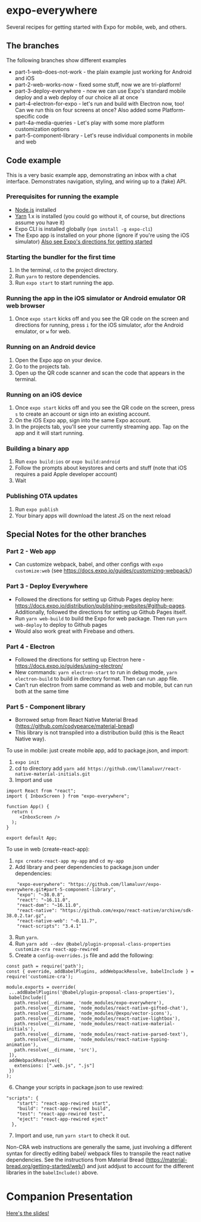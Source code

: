 # expo-everywhere
Several recipes for getting started with Expo for mobile, web, and others.

## The branches
The following branches show different examples
* part-1-web-does-not-work - the plain example just working for Android and iOS
* part-2-web-works-now - fixed some stuff, now we are tri-platform!
* part-3-deploy-everywhere - now we can use Expo's standard mobile deploy and a web deploy of our choice all at once
* part-4-electron-for-expo - let's run and build with Electron now, too! Can we run this on four screens at once? Also added some Platform-specific code
* part-4a-media-queries - Let's play with some more platform customization options
* part-5-component-library - Let's reuse individual components in mobile and web

## Code example
This is a very basic example app, demonstrating an inbox with a chat interface. Demonstrates navigation, styling, and wiring up to a (fake) API.


### Prerequisites for running the example
* [Node.js](https://nodejs.org/en/) installed
* [Yarn](https://yarnpkg.com/en/) 1.x is installed (you could go without it, of course, but directions assume you have it)
* Expo CLI is installed globally (`npm install -g expo-cli`)
* The Expo app is installed on your phone (ignore if you're using the iOS simulator)
[Also see Expo's directions for getting started](https://expo.io/learn)

### Starting the bundler for the first time
1. In the terminal, `cd` to the project directory.
2. Run `yarn` to restore dependencies.
3. Run `expo start` to start running the app.

### Running the app in the iOS simulator or Android emulator OR web browser
1. Once `expo start` kicks off and you see the QR code on the screen and directions for running, press `i` for the iOS simulator, `a`for the Android emulator, or `w` for web.

### Running on an Android device
1. Open the Expo app on your device.
2. Go to the projects tab.
3. Open up the QR code scanner and scan the code that appears in the terminal.

### Running on an iOS device
1. Once `expo start` kicks off and you see the QR code on the screen, press `s` to create an account or sign into an existing account.
2. On the iOS Expo app, sign into the same Expo account.
3. In the projects tab, you'll see your currently streaming app. Tap on the app and it will start running.

### Building a binary app
1. Run `expo build:ios` or `expo build:android`
2. Follow the prompts about keystores and certs and stuff (note that iOS requires a paid Apple developer account)
3. Wait

### Publishing OTA updates
1. Run `expo publish`
2. Your binary apps will download the latest JS on the next reload

## Special Notes for the other branches

### Part 2 - Web app

* Can customize webpack, babel, and other configs with `expo customize:web` (see https://docs.expo.io/guides/customizing-webpack/)

### Part 3 - Deploy Everywhere

* Followed the directions for setting up Github Pages deploy here: https://docs.expo.io/distribution/publishing-websites/#github-pages. Additionally, followed the directions for setting up Github Pages itself.
* Run `yarn web-build` to build the Expo for web package. Then run `yarn web-deploy` to deploy to Github pages
* Would also work great with Firebase and others.

### Part 4 - Electron

* Followed the directions for setting up Electron here - https://docs.expo.io/guides/using-electron/
* New commands: `yarn electron-start` to run in debug mode, `yarn electron-build` to build in directory format. Then can run .app file.
* Can't run electron from same command as web and mobile, but can run both at the same time

### Part 5 - Component library

* Borrowed setup from React Native Material Bread (https://github.com/codypearce/material-bread)
* This library is not transpiled into a distribution build (this is the React Native way).

To use in mobile: just create mobile app, add to package.json, and import:
1. `expo init`
2. cd to directory add `yarn add https://github.com/llamaluvr/react-native-material-initials.git`
3. Import and use
```
import React from "react";
import { InboxScreen } from "expo-everywhere";

function App() {
  return (
     <InboxScreen />
  );
}

export default App;
```

To use in web (create-react-app):
1. `npx create-react-app my-app` and `cd my-app`
2. Add library and peer dependencies to package.json under dependencies:
```
    "expo-everywhere": "https://github.com/llamaluvr/expo-everywhere.git#part-5-component-library",
    "expo": "~38.0.8",
    "react": "~16.11.0",
    "react-dom": "~16.11.0",
    "react-native": "https://github.com/expo/react-native/archive/sdk-38.0.2.tar.gz",
    "react-native-web": "~0.11.7",
    "react-scripts": "3.4.1"
 ```
 3. Run `yarn`.
 4. Run `yarn add --dev @babel/plugin-proposal-class-properties customize-cra react-app-rewired`
 5. Create a `config-overrides.js` file and add the following:
 ```
 const path = require('path');
const { override, addBabelPlugins, addWebpackResolve, babelInclude } = require('customize-cra');

module.exports = override(
  ...addBabelPlugins('@babel/plugin-proposal-class-properties'),
  babelInclude([
    path.resolve(__dirname, 'node_modules/expo-everywhere'),
    path.resolve(__dirname, 'node_modules/react-native-gifted-chat'),
    path.resolve(__dirname, 'node_modules/@expo/vector-icons'),
    path.resolve(__dirname, 'node_modules/react-native-lightbox'),
    path.resolve(__dirname, 'node_modules/react-native-material-initials'),
    path.resolve(__dirname, 'node_modules/react-native-parsed-text'),
    path.resolve(__dirname, 'node_modules/react-native-typing-animation'),
    path.resolve(__dirname, 'src'),
  ]),
  addWebpackResolve({
    extensions: [".web.js", ".js"]
  })
);
```
6. Change your scripts in package.json to use rewired:
```
"scripts": {
    "start": "react-app-rewired start",
    "build": "react-app-rewired build",
    "test": "react-app-rewired test",
    "eject": "react-app-rewired eject"
  },
```
7. Import and use, run `yarn start` to check it out.

Non-CRA web instructions are generally the same, just involving a different syntax for directly editing babel/ webpack files to transpile the react native dependencies. See the instructions from Material Bread (https://material-bread.org/getting-started/web/) and just addjust to account for the different libraries in the `babelInclude()` above.

# Companion Presentation

[Here's the slides!](https://docs.google.com/presentation/d/1DvLeKXz8puvmfjF1yFK06wfg2iv5GHGLTdtPhGh6U_w/edit?usp=sharing)

